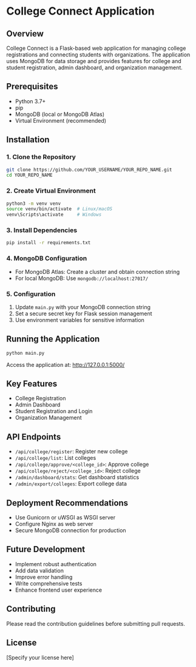 # College Connect Application

## Overview
College Connect is a Flask-based web application for managing college registrations and connecting students with organizations. The application uses MongoDB for data storage and provides features for college and student registration, admin dashboard, and organization management.

## Prerequisites
- Python 3.7+
- pip
- MongoDB (local or MongoDB Atlas)
- Virtual Environment (recommended)

## Installation

### 1. Clone the Repository
```bash
git clone https://github.com/YOUR_USERNAME/YOUR_REPO_NAME.git
cd YOUR_REPO_NAME
```

### 2. Create Virtual Environment
```bash
python3 -m venv venv
source venv/bin/activate  # Linux/macOS
venv\Scripts\activate     # Windows
```

### 3. Install Dependencies
```bash
pip install -r requirements.txt
```

### 4. MongoDB Configuration
- For MongoDB Atlas: Create a cluster and obtain connection string
- For local MongoDB: Use `mongodb://localhost:27017/`

### 5. Configuration
1. Update `main.py` with your MongoDB connection string
2. Set a secure secret key for Flask session management
3. Use environment variables for sensitive information

## Running the Application
```bash
python main.py
```
Access the application at: http://127.0.0.1:5000/

## Key Features
- College Registration
- Admin Dashboard
- Student Registration and Login
- Organization Management

## API Endpoints
- `/api/college/register`: Register new college
- `/api/college/list`: List colleges
- `/api/college/approve/<college_id>`: Approve college
- `/api/college/reject/<college_id>`: Reject college
- `/admin/dashboard/stats`: Get dashboard statistics
- `/admin/export/colleges`: Export college data

## Deployment Recommendations
- Use Gunicorn or uWSGI as WSGI server
- Configure Nginx as web server
- Secure MongoDB connection for production

## Future Development
- Implement robust authentication
- Add data validation
- Improve error handling
- Write comprehensive tests
- Enhance frontend user experience

## Contributing
Please read the contribution guidelines before submitting pull requests.

## License
[Specify your license here]
